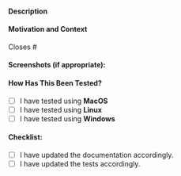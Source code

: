 <!--- Provide a general summary of your changes in the Title above -->
<!--- To help with semantic versioning the PR title should start with one of the conventional commit types. -->
<!--- The conventional commit types for Semantic PR are: feat, fix, docs, style, refactor, perf, test, build, ci, chore, revert -->

#### Description
<!--- Describe your changes in detail -->

#### Motivation and Context
<!--- Why is this change required? What problem does it solve? -->
<!--- If it fixes an open issue, please link to the issue here. -->
Closes #

#### Screenshots (if appropriate):

#### How Has This Been Tested?
<!--- Please describe in detail how you tested your changes. -->
<!--- Include details of your testing environment, tests ran to see how -->
<!--- your change affects other areas of the code, etc. -->
- [ ] I have tested using **MacOS**
- [ ] I have tested using **Linux**
- [ ] I have tested using **Windows**

#### Checklist:
<!--- Go over all the following points, and put an `x` in all the boxes that apply. -->
<!--- If you're unsure about any of these, don't hesitate to ask. We're here to help! -->
- [ ] I have updated the documentation accordingly.
- [ ] I have updated the tests accordingly.
